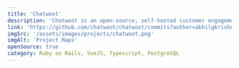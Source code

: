 ```yaml
---
title: 'Chatwoot'
description: 'Chatwoot is an open-source, self-hosted customer engagement suite. Chatwoot lets you view and manage your customer data, communicate with them irrespective of which medium they use, and re-engage them based on their profile.'
link: 'https://github.com/chatwoot/chatwoot/commits?author=akhilgkrishnan'
imgSrc: '/assets/images/projects/chatwoot.png'
imgAlt: 'Project Maps'
openSource: true
category: Ruby on Rails, VueJS, Typescript, PostgreSQL
---
```

